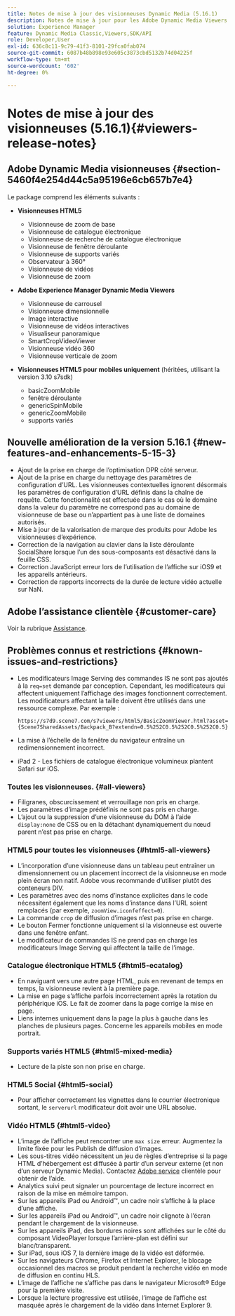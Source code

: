 ```yaml
---
title: Notes de mise à jour des visionneuses Dynamic Media (5.16.1)
description: Notes de mise à jour pour les Adobe Dynamic Media Viewers.
solution: Experience Manager
feature: Dynamic Media Classic,Viewers,SDK/API
role: Developer,User
exl-id: 636c8c11-9c79-41f3-8101-29fca0fab074
source-git-commit: 6087b48b898e93e605c3873cbd5132b74d04225f
workflow-type: tm+mt
source-wordcount: '602'
ht-degree: 0%

---
```


# Notes de mise à jour des visionneuses (5.16.1){#viewers-release-notes}

<!-- Updated April 06, 2021 for the 5.16.1 release-->

<!-- hide: yes
hidefromtoc: yes-->

<!-- robots: noindex
googlebot: noindex -->

## Adobe Dynamic Media visionneuses {#section-5460f4e254d44c5a95196e6cb657b7e4}

Le package comprend les éléments suivants :

* **Visionneuses HTML5**

   * Visionneuse de zoom de base
   * Visionneuse de catalogue électronique
   * Visionneuse de recherche de catalogue électronique
   * Visionneuse de fenêtre déroulante
   * Visionneuse de supports variés
   * Observateur à 360°
   * Visionneuse de vidéos
   * Visionneuse de zoom

* **Adobe Experience Manager Dynamic Media Viewers**

   * Visionneuse de carrousel
   * Visionneuse dimensionnelle
   * Image interactive
   * Visionneuse de vidéos interactives
   * Visualiseur panoramique
   * SmartCropVideoViewer
   * Visionneuse vidéo 360
   * Visionneuse verticale de zoom

* **Visionneuses HTML5 pour mobiles uniquement** (héritées, utilisant la version 3.10 s7sdk)

   * basicZoomMobile
   * fenêtre déroulante
   * genericSpinMobile
   * genericZoomMobile
   * supports variés

## Nouvelle amélioration de la version 5.16.1 {#new-features-and-enhancements-5-15-3}

* Ajout de la prise en charge de l’optimisation DPR côté serveur.
* Ajout de la prise en charge du nettoyage des paramètres de configuration d’URL. Les visionneuses contextuelles ignorent désormais les paramètres de configuration d’URL définis dans la chaîne de requête. Cette fonctionnalité est effectuée dans le cas où le domaine dans la valeur du paramètre ne correspond pas au domaine de visionneuse de base ou n’appartient pas à une liste de domaines autorisés.
* Mise à jour de la valorisation de marque des produits pour Adobe les visionneuses d’expérience.
* Correction de la navigation au clavier dans la liste déroulante SocialShare lorsque l’un des sous-composants est désactivé dans la feuille CSS.
* Correction JavaScript erreur lors de l’utilisation de l’affiche sur iOS9 et les appareils antérieurs.
* Correction de rapports incorrects de la durée de lecture vidéo actuelle sur NaN.<!--  (CQ-4310148) -->

## Adobe l’assistance clientèle {#customer-care}

Voir la rubrique [Assistance](https://experienceleague.adobe.com/docs/dynamic-media-classic/using/intro/support.html?lang=fr#intro).

## Problèmes connus et restrictions {#known-issues-and-restrictions}

* Les modificateurs Image Serving des commandes IS ne sont pas ajoutés à la `req=set` demande par conception. Cependant, les modificateurs qui affectent uniquement l’affichage des images fonctionnent correctement. Les modificateurs affectant la taille doivent être utilisés dans une ressource complexe. Par exemple :

  `https://s7d9.scene7.com/s7viewers/html5/BasicZoomViewer.html?asset= {Scene7SharedAssets/Backpack_B?extendn=0.5%252C0.5%252C0.5%252C0.5}`

* La mise à l’échelle de la fenêtre du navigateur entraîne un redimensionnement incorrect.
* iPad 2 - Les fichiers de catalogue électronique volumineux plantent Safari sur iOS.

### Toutes les visionneuses. {#all-viewers}

* Filigranes, obscurcissement et verrouillage non pris en charge.
* Les paramètres d’image prédéfinis ne sont pas pris en charge.
* L’ajout ou la suppression d’une visionneuse du DOM à l’aide `display:none` de CSS ou en la détachant dynamiquement du nœud parent n’est pas prise en charge.

### HTML5 pour toutes les visionneuses {#html5-all-viewers}

* L’incorporation d’une visionneuse dans un tableau peut entraîner un dimensionnement ou un placement incorrect de la visionneuse en mode plein écran non natif. Adobe vous recommande d’utiliser plutôt des conteneurs DIV.
* Les paramètres avec des noms d’instance explicites dans le code nécessitent également que les noms d’instance dans l’URL soient remplacés (par exemple, `zoomView.iconfeffect=0`).
* La commande `crop` de diffusion d’images n’est pas prise en charge.
* Le bouton Fermer fonctionne uniquement si la visionneuse est ouverte dans une fenêtre enfant.
* Le modificateur de commandes IS ne prend pas en charge les modificateurs Image Serving qui affectent la taille de l’image.

### Catalogue électronique HTML5 {#html5-ecatalog}

* En naviguant vers une autre page HTML, puis en revenant de temps en temps, la visionneuse revient à la première page.
* La mise en page s’affiche parfois incorrectement après la rotation du périphérique iOS. Le fait de zoomer dans la page corrige la mise en page.
* Liens internes uniquement dans la page la plus à gauche dans les planches de plusieurs pages. Concerne les appareils mobiles en mode portrait.

### Supports variés HTML5 {#html5-mixed-media}

* Lecture de la piste son non prise en charge.

### HTML5 Social {#html5-social}

* Pour afficher correctement les vignettes dans le courrier électronique sortant, le `serverurl` modificateur doit avoir une URL absolue.

### Vidéo HTML5 {#html5-video}

* L’image de l’affiche peut rencontrer une `max size` erreur. Augmentez la limite fixée pour les Publish de diffusion d’images.
* Les sous-titres vidéo nécessitent un jeu de règles d’entreprise si la page HTML d’hébergement est diffusée à partir d’un serveur externe (et non d’un serveur Dynamic Media). Contactez [Adobe service](https://experienceleague.adobe.com/docs/dynamic-media-classic/using/intro/support.html?lang=fr#intro) clientèle pour obtenir de l’aide.
* Analytics suivi peut signaler un pourcentage de lecture incorrect en raison de la mise en mémoire tampon.
* Sur les appareils iPad ou Android™, un cadre noir s’affiche à la place d’une affiche.
* Sur les appareils iPad ou Android™, un cadre noir clignote à l’écran pendant le chargement de la visionneuse.
* Sur les appareils iPad, des bordures noires sont affichées sur le côté du composant VideoPlayer lorsque l’arrière-plan est défini sur blanc/transparent.
* Sur iPad, sous iOS 7, la dernière image de la vidéo est déformée.
* Sur les navigateurs Chrome, Firefox et Internet Explorer, le blocage occasionnel des macros se produit pendant la recherche vidéo en mode de diffusion en continu HLS.
* L’image de l’affiche ne s’affiche pas dans le navigateur Microsoft® Edge pour la première visite.
* Lorsque la lecture progressive est utilisée, l’image de l’affiche est masquée après le chargement de la vidéo dans Internet Explorer 9.
